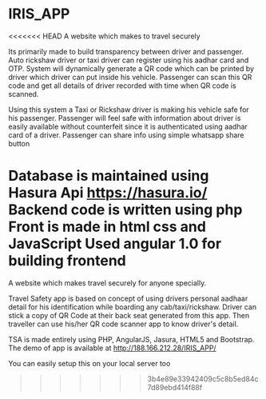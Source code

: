 # IRIS_APP
<<<<<<< HEAD
A website which makes to travel securely

Its primarily made to build transparency between driver and passenger. Auto rickshaw driver or taxi driver can register using his aadhar card and OTP. System will dynamically generate a QR code which can be printed by driver which driver can put inside his vehicle. Passenger can scan this QR code and get all details of driver recorded with time when QR code is scanned.

Using this system a Taxi or Rickshaw driver is making his vehicle safe for his passenger. Passenger will feel safe with information about driver is easily available without counterfeit since it is authenticated using aadhar card of a driver. Passenger can share info using simple whatsapp share button

Database is maintained using Hasura Api https://hasura.io/
Backend code is written using php
Front is made in html css and JavaScript
Used angular 1.0 for building frontend
=======
A website which makes travel securely for anyone specially.

Travel Safety app is based on concept of using drivers personal aadhaar detail for his identification 
while boarding any cab/taxi/rickshaw. Driver can stick a copy of QR Code at their back seat generated from this app.
Then traveller can use his/her QR code scanner app to know driver's detail.

TSA is made entirely using PHP, AngularJS, Jasura, HTML5 and Bootstrap.
 The demo of app is available at http://188.166.212.28/IRIS_APP/
 
You can easily setup this on your local server too 
 
>>>>>>> 3b4e89e33942409c5c8b5ed84c7d89ebd414f88f
